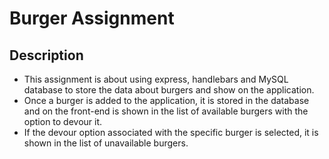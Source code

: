 # Burger Assignment

## Description
* This assignment is about using express, handlebars and MySQL database to store the data about burgers and show on the application.
* Once a burger is added to the application, it is stored in the database and on the front-end is shown in the list of available burgers with the option to devour it.
* If the devour option associated with the specific burger is selected, it is shown in the list of unavailable burgers.
